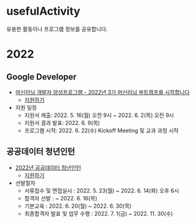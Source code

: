 # usefulActivity
유용한 활동이나 프로그램 정보를 공유합니다.
<br>
# 2022
## Google Developer

- [머신러닝 개발자 양성프로그램 - 2022년 3기 머신러닝 부트캠프를 시작합니다](https://rsvp.withgoogle.com/events/google-machine-learning-bootcamp_84589b)
  - [지원하기](https://docs.google.com/forms/d/e/1FAIpQLScfuiNyPNQOmT7vzFePs9Ppk8Q06B_NdvegDQFTeX7gG_0E5A/viewform)
- 지원 일정
  - 지원서 제출: 2022. 5. 16(월) 오전 9시 ~ 2022. 6. 2(목) 오전  9시
  - 지원서 결과 발표: 2022. 6. 9(목)
  - 프로그램 시작: 2022. 6. 22(수) Kickoff Meeting 및 교과 과정 시작

## 공공데이터 청년인턴

- [2022년 공공데이터 청년인턴](https://opendata2022.co.kr/rct/announcement)
  - [지원하기](https://recruit.incruit.com/opendata2022/)
- 선발절차
  - 서류접수 및 면접실시 : 2022. 5. 23(월) ~ 2022. 6. 14(화) 오후 6시
  - 합격자 선발 : ~ 2022. 6. 16(목)
  - 기본교육 : 2022. 6. 20(월) ~ 2022. 6. 30(목)
  - 최종합격자 발표 및 업무 수행 : 2022. 7. 1(금) ~ 2022. 11. 30(수)
